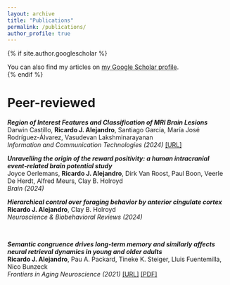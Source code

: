 ```yaml
---
layout: archive
title: "Publications"
permalink: /publications/
author_profile: true
---
```


{% if site.author.googlescholar %}
  <div class="wordwrap">You can also find my articles on <a href="{{site.author.googlescholar}}">my Google Scholar profile</a>.</div>
{% endif %}

<br>

Peer-reviewed
=====

***Region of Interest Features and Classification of MRI Brain Lesions***  
Darwin Castillo, **Ricardo J. Alejandro**, Santiago García, María José Rodríguez-Álvarez, Vasudevan Lakshminarayanan  
*Information and Communication Technologies (2024)* 
[[URL]](https://link.springer.com/chapter/10.1007/978-3-031-75431-9_4)

***Unravelling the origin of the reward positivity: a human intracranial event-related brain potential study***  
Joyce Oerlemans, **Ricardo J. Alejandro**, Dirk Van Roost, Paul Boon, Veerle De Herdt, Alfred Meurs, Clay B. Holroyd  
*Brain (2024)* <a href="https://academic.oup.com/brain/advance-article-abstract/doi/10.1093/brain/awae259/7727398" target="_blank"><i class="fa fa-link" aria-hidden="true"></i></a>

***Hierarchical control over foraging behavior by anterior cingulate cortex***  
**Ricardo J. Alejandro**, Clay B. Holroyd  
*Neuroscience & Biobehavioral Reviews (2024)* <li style="display: inline-block"><a href="https://www.sciencedirect.com/science/article/pii/S0149763424000927" target="_blank"><i class="fa fa-link" aria-hidden="true"></i></a></li> <li style="display: inline-block"><a href="../files/Alejandro_&_Holroyd_2024.pdf" target="_blank"><i class="fa fa-file-pdf" aria-hidden="true"></i></a></li> 

***Semantic congruence drives long-term memory and similarly affects neural retrieval dynamics in young and older adults***  
**Ricardo J. Alejandro**, Pau A. Packard, Tineke K. Steiger, Lluis Fuentemilla, Nico Bunzeck  
*Frontiers in Aging Neuroscience (2021)* 
[[URL]](https://www.frontiersin.org/journals/aging-neuroscience/articles/10.3389/fnagi.2021.683908/full) 
[[PDF]](../files/Alejandro_et_al_2021.pdf)